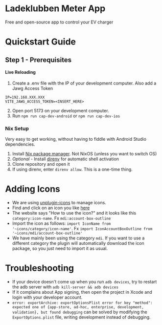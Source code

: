 # Ladeklubben Meter App

Free and open-source app to control your EV charger

# Quickstart Guide

## Step 1 - Prerequisites

#### Live Reloading

1. Create a .env file with the IP of your development computer. Also add a Jawg Access Token

```
IP=192.168.XXX.XXX
VITE_JAWG_ACCESS_TOKEN=<INSERT_HERE>
```

2. Open port 5173 on your development computer.
3. Run `npm run cap-dev-android` or `npm run cap-dev-ios`

### Nix Setup

Very easy to get working, without having to fiddle with Android Studio dependencies.

1. Install [Nix package manager](https://nixos.org/download/). Not NixOS (unless you want to switch OS)
1. _Optional -_ Install [direnv](https://direnv.net/docs/installation.html#from-system-packages) for automatic shell activation
1. Clone repository and open it
1. If using direnv, enter `direnv allow`. This is a one-time thing.

# Adding Icons

- We are using [unplugin-icons](https://github.com/unplugin/unplugin-icons) to manage icons.
- Find and click on an icon you like [here](https://icones.js.org/collection/mdi)
- The website says "How to use the icon?" and it looks like this `category:icon-name`. Fx `mdi:account-box-outline`
- Import the icon as follows: `import IconName from '~icons/category/icon-name'`. Fx `import IconAccountBoxOutline from '~icons/mdi/account-box-outline'`
- We have mainly been using the category `mdi`. If you want to use a different category the plugin will automatically download the icon package, so you just need to import it as usual.

# Troubleshooting

- If your device doesn't come up when you run `adb devices`, try to restart the adb server with `adb kill-server && adb devices`
- If it complains about App signing, then open the project in Xcode and login with your developer account.
- `error: exportArchive: exportOptionsPlist error for key "method": expected one of {app-store, ad-hoc, enterprise, development, validation}, but found debugging` can be solved by modifying the `ExportOptions.plist` file, writing development instead of debugging.
